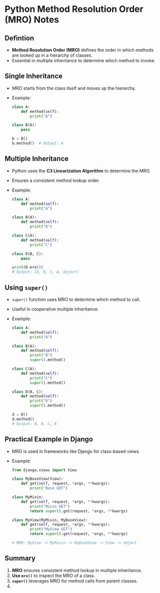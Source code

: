 # Python Method Resolution Order (MRO) Notes

## Defintion

- **Method Resolution Order (MRO)** defines the order in which methods are looked up in a hierarchy of classes.
- Essential in multiple inheritance to determine which method to invoke.

## Single Inheritance

- MRO starts from the class itself and moves up the hierarchy.
- Example:

    ```python
    class A:
        def method(self):
            print("A")

    class B(A):
        pass

    b = B()
    b.method()  # Output: A
    ```

## Multiple Inheritance

- Python uses the **C3 Linearization Algorithm** to determine the MRO.
- Ensures a consistent method lookup order.
- Example:

    ```python
    class A:
        def method(self):
            print("A")

    class B(A):
        def method(self):
            print("B")

    class C(A):
        def method(self):
            print("C")

    class D(B, C):
        pass

    print(D.mro())
    # Output: [D, B, C, A, object]
    ```

## Using `super()`

- `super()` function uses MRO to determine which method to call.
- Useful in cooperative multiple inheritance.
- Example:

    ```python
    class A:
        def method(self):
            print("A")

    class B(A):
        def method(self):
            print("B")
            super().method()

    class C(A):
        def method(self):
            print("C")
            super().method()

    class D(B, C):
        def method(self):
            print("D")
            super().method()

    d = D()
    d.method()
    # Output: D, B, C, A
    ```

## Practical Example in Django

- MRO is used in frameworks like Django for class-based views.
- Example:

    ```python
    from django.views import View

    class MyBaseView(View):
        def get(self, request, *args, **kwargs):
            print("Base GET")

    class MyMixin:
        def get(self, request, *args, **kwargs):
            print("Mixin GET")
            return super().get(request, *args, **kwargs)

    class MyView(MyMixin, MyBaseView):
        def get(self, request, *args, **kwargs):
            print("MyView GET")
            return super().get(request, *args, **kwargs)

    # MRO: MyView -> MyMixin -> MyBaseView -> View -> object
    ```

## Summary

1. **MRO** ensures consistent method lookup in multiple inheritance.
2. **Use `mro()`** to inspect the MRO of a class.
3. **`super()`** leverages MRO for method calls from parent classes.
4. 
